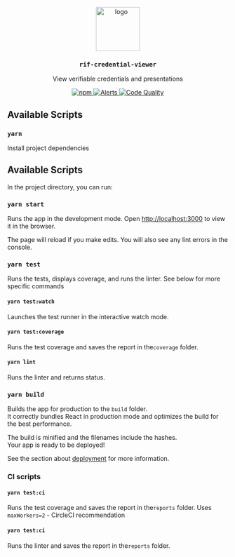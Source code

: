 <p align="middle">
  <img src="https://www.rifos.org/assets/img/logo.svg" alt="logo" height="100" >
</p>
<h3 align="middle"><code>rif-credential-viewer</code></h3>
<p align="middle">
  View verifiable credentials and presentations
</p>
<p align="middle">
  <a href="https://circleci.com/gh/rsksmart/rif-credential-verifier">
    <img src="https://img.shields.io/circleci/build/github/rsksmart/rif-credential-verifier?label=CircleCI" alt="npm" />
  </a>
  <a href="https://lgtm.com/projects/g/rsksmart/rif-credential-verifier/alerts/">
    <img src="https://img.shields.io/lgtm/alerts/github/rsksmart/rif-credential-verifier" alt="Alerts">
  </a>
  <a href="https://lgtm.com/projects/g/rsksmart/rif-credential-verifier/context:javascript">
    <img src="https://img.shields.io/lgtm/grade/javascript/github/rsksmart/rif-credential-verifier" alt="Code Quality">
  </a>
</p>

## Available Scripts

### `yarn`

Install project dependencies

## Available Scripts

In the project directory, you can run:

### `yarn start`

Runs the app in the development mode.
Open [http://localhost:3000](http://localhost:3000) to view it in the browser.

The page will reload if you make edits.
You will also see any lint errors in the console.

### `yarn test`

Runs the tests, displays coverage, and runs the linter. See below for more specific commands

#### `yarn test:watch`

Launches the test runner in the interactive watch mode.

#### `yarn test:coverage`

Runs the test coverage and saves the report in the`coverage` folder.

#### `yarn lint`

Runs the linter and returns status.

### `yarn build`

Builds the app for production to the `build` folder.\
It correctly bundles React in production mode and optimizes the build for the best performance.

The build is minified and the filenames include the hashes.\
Your app is ready to be deployed!

See the section about [deployment](https://facebook.github.io/create-react-app/docs/deployment) for more information.

### CI scripts

#### `yarn test:ci`

Runs the test coverage and saves the report in the`reports` folder. Uses `maxWorkers=2` - CircleCI recommendation

#### `yarn test:ci`

Runs the linter and saves the report in the`reports` folder.
